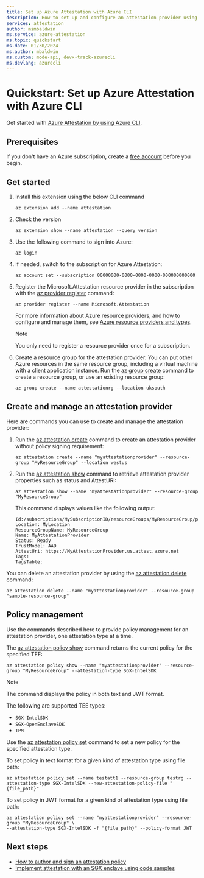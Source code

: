 ```yaml
---
title: Set up Azure Attestation with Azure CLI
description: How to set up and configure an attestation provider using Azure CLI.
services: attestation
author: msmbaldwin
ms.service: azure-attestation
ms.topic: quickstart
ms.date: 01/30/2024
ms.author: mbaldwin
ms.custom: mode-api, devx-track-azurecli 
ms.devlang: azurecli
---
```

# Quickstart: Set up Azure Attestation with Azure CLI

Get started with [Azure Attestation by using Azure CLI](/cli/azure/attestation).

## Prerequisites

If you don't have an Azure subscription, create a [free account](https://azure.microsoft.com/free/?WT.mc_id=A261C142F) before you begin.

## Get started

1. Install this extension using the below CLI command

   ```azurecli
   az extension add --name attestation
   ```
   
1. Check the version

   ```azurecli
   az extension show --name attestation --query version
   ```

1. Use the following command to sign into Azure:

   ```azurecli
   az login
   ```

1. If needed, switch to the subscription for Azure Attestation:

   ```azurecli
   az account set --subscription 00000000-0000-0000-0000-000000000000
   ```

1. Register the Microsoft.Attestation resource provider in the subscription with the [az provider register](/cli/azure/provider#az-provider-register) command:

   ```azurecli
   az provider register --name Microsoft.Attestation
   ```

   For more information about Azure resource providers, and how to configure and manage them, see [Azure resource providers and types](../azure-resource-manager/management/resource-providers-and-types.md).

   > [!NOTE]
   > You only need to register a resource provider once for a subscription.

1. Create a resource group for the attestation provider. You can put other Azure resources in the same resource group, including a virtual machine with a client application instance. Run the [az group create](/cli/azure/group#az-group-create) command to create a resource group, or use an existing resource group:

   ```azurecli
   az group create --name attestationrg --location uksouth
   ```

## Create and manage an attestation provider

Here are commands you can use to create and manage the attestation provider:

1. Run the [az attestation create](/cli/azure/attestation#az-attestation-create) command to create an attestation provider without policy signing requirement:

   ```azurecli
   az attestation create --name "myattestationprovider" --resource-group "MyResourceGroup" --location westus
   ```
   
1. Run the [az attestation show](/cli/azure/attestation#az-attestation-show) command to retrieve attestation provider properties such as status and AttestURI:

   ```azurecli
   az attestation show --name "myattestationprovider" --resource-group "MyResourceGroup"
   ```

   This command displays values like the following output:

   ```output
   Id:/subscriptions/MySubscriptionID/resourceGroups/MyResourceGroup/providers/Microsoft.Attestation/attestationProviders/MyAttestationProvider
   Location: MyLocation
   ResourceGroupName: MyResourceGroup
   Name: MyAttestationProvider
   Status: Ready
   TrustModel: AAD
   AttestUri: https://MyAttestationProvider.us.attest.azure.net
   Tags:
   TagsTable:
   ```

You can delete an attestation provider by using the [az attestation delete](/cli/azure/attestation#az-attestation-delete) command:

```azurecli
az attestation delete --name "myattestationprovider" --resource-group "sample-resource-group"
```

## Policy management

Use the commands described here to provide policy management for an attestation provider, one attestation type at a time.

The [az attestation policy show](/cli/azure/attestation/policy#az-attestation-policy-show) command returns the current policy for the specified TEE:

```azurecli
az attestation policy show --name "myattestationprovider" --resource-group "MyResourceGroup" --attestation-type SGX-IntelSDK
```

> [!NOTE]
> The command displays the policy in both text and JWT format.

The following are supported TEE types:

- `SGX-IntelSDK`
- `SGX-OpenEnclaveSDK`
- `TPM`

Use the [az attestation policy set](/cli/azure/attestation/policy#az-attestation-policy-set) command to set a new policy for the specified attestation type.

To set policy in text format for a given kind of attestation type using file path:

```azurecli
az attestation policy set --name testatt1 --resource-group testrg --attestation-type SGX-IntelSDK --new-attestation-policy-file "{file_path}"
```

To set policy in JWT format for a given kind of attestation type using file path:

```azurecli
az attestation policy set --name "myattestationprovider" --resource-group "MyResourceGroup" \
--attestation-type SGX-IntelSDK -f "{file_path}" --policy-format JWT
```

## Next steps

- [How to author and sign an attestation policy](author-sign-policy.md)
- [Implement attestation with an SGX enclave using code samples](/samples/browse/?expanded=azure&terms=attestation)
